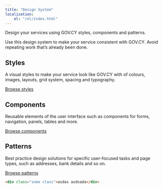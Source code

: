 ```yaml
---
title: "Design System"
localization: 
    el: "/el/index.html"
---
```

Design your services using GOV.CY styles, components and patterns.

Use this design system to make your service consistent with GOV.CY. Avoid repeating work that’s already been done.

<div class="container-md">
    <div class="row">
        <div class="col-md-4">
            <h2>Styles</h2>
                <p>A visual styles to make your service look like GOV.CY with of colours, images, layouts, grid system, spacing and typography. </p>
                <p><a href="#p/v1/styles">Browse styles</a></p>
        </div>
    <div class="col-md-4">
        <h2>Components</h2>
            <p>Reusable elements of the user interface such as components for forms, navigation, panels, tables and more.</p>
    <p><a href="#">Browse components</a></p>
    </div>
    <div class="col-md-4">
    <h2>Patterns</h2>
    <p>Best practice design solutions for specific user-focused tasks and page types, such as addresses, bank details and so on.</p>
    <p><a href="#">Browse patterns</a></p>
    </div>
    </div>
</div>

```html
<div class="some class">asdas asdsada</div>
```